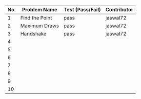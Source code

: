 
|No.| Problem Name | Test (Pass/Fail) | Contributor |  
|---|--------------|------------------|-------------|  
| 1 |Find the Point|  pass            | jaswal72    |  
| 2 |Maximum Draws |  pass            | jaswal72    |  
| 3 |Handshake     |  pass            | jaswal72    |  
| 4 |              |                  |             |  
| 5 |              |                  |             |  
| 6 |              |                  |             |  
| 7 |              |                  |             |  
| 8 |              |                  |             |  
| 9 |              |                  |             |  
| 10|              |                  |             |  

